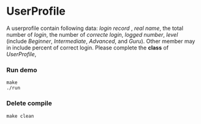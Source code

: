 # UserProfile

   A userprofile contain following data: 
   *login record* ,
   *real name*, 
   the total number of *login*, 
   the number of *correcte login*, 
   *logged number*, 
   *level* (include *Beginner*, *Intermediate*, *Advanced*, and *Guru*). Other member may in include percent of correct login. 
   Please complete the **class** of *UserProfile*,
   
### Run demo
```Shll
make
./run
```

### Delete compile
```Shell
make clean
```
